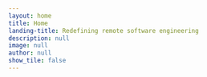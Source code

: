 ```yaml
---
layout: home
title: Home
landing-title: Redefining remote software engineering
description: null
image: null
author: null
show_tile: false
---
```

